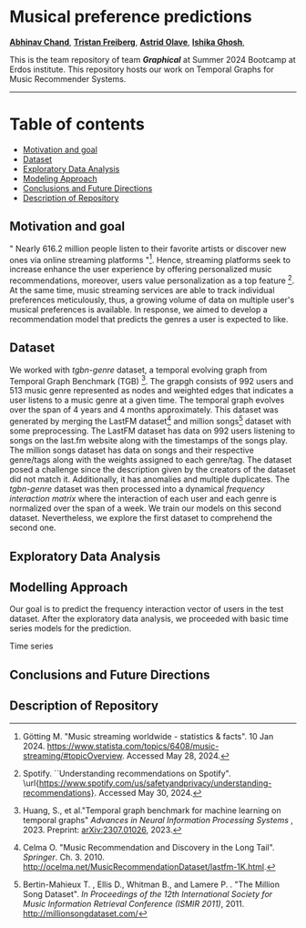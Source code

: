 # Musical preference predictions

[**Abhinav Chand**](https://github.com/AImeetsAG),
[**Tristan Freiberg**](https://github.com/tmfreiberg), 
[**Astrid Olave**](https://github.com/aaolaveh), 
[**Ishika Ghosh**](https://github.com/ishikaghosh2201), 

This is the team repository of team **_Graphical_** at Summer 2024 Bootcamp at Erdos institute. 
This repository hosts our work on Temporal Graphs for Music Recommender Systems.

---
# Table of contents

  * [Motivation and goal](#Motivation-and-goal)
  * [Dataset](#Dataset)
  * [Exploratory Data Analysis](#Exploratory-Data-Analysis)
  * [Modeling Approach](#Modeling-Approach)
  * [Conclusions and Future Directions](#Conclusions-and-Future-Directions)
  * [Description of Repository](#Description-of-Repository)


## Motivation and goal

" Nearly 616.2 million people listen to their favorite artists or discover new ones via online streaming platforms "[^statista]. Hence, streaming platforms seek to increase enhance the user experience by offering personalized music recommendations, moreover, users value personalization as a top feature [^spotify]. At the same time, music streaming services are able to track individual preferences meticulously, thus, a growing volume of data on  multiple user's musical preferences is available.
In response, we aimed to develop a recommendation model that predicts the genres a user is expected to like.

[^statista]: Götting M. "Music streaming worldwide - statistics \& facts". 10 Jan 2024. https://www.statista.com/topics/6408/music-streaming/#topicOverview. Accessed May 28, 2024.
[^spotify]: Spotify. ``Understanding recommendations on Spotify".  \url{https://www.spotify.com/us/safetyandprivacy/understanding-recommendations}.  Accessed May 30, 2024. 

## Dataset
We worked with _tgbn-genre_ dataset, a temporal evolving graph from Temporal Graph Benchmark (TGB) [^huang23]. The grapgh consists of 992 users and 513 music genre represented as nodes and weighted edges that indicates a user listens to a music genre at a given time. The temporal graph evolves over the span of 4 years and 4 months approximately. This dataset was generated by merging the LastFM dataset[^last_fm] and million songs[^million] dataset with some preprocessing. The LastFM dataset has data on 992 users listening to songs on the last.fm website along with the timestamps of the songs play. The million songs dataset has data on songs and their respective genre/tags along with the weights assigned to each genre/tag. The dataset posed a challenge since the description given by the creators of the dataset did not match it. Additionally, it has anomalies and multiple duplicates. The _tgbn-genre_ dataset was then processed into a dynamical _frequency interaction matrix_ where the interaction of each user and each genre is normalized over the span of a week. We train our models on this second dataset. Nevertheless, we explore the first dataset to comprehend the second one.

[^huang23]: Huang, S., et al."Temporal graph benchmark for machine learning on temporal graphs" <em> Advances in Neural Information Processing Systems </em>, 2023. Preprint: [arXiv:2307.01026](https://doi.org/10.48550/arXiv.2307.01026), 2023.

[^last_fm]:  Celma O. "Music Recommendation and Discovery in the Long Tail". _Springer_. Ch. 3. 2010. http://ocelma.net/MusicRecommendationDataset/lastfm-1K.html.
[^million]: Bertin-Mahieux T. , Ellis D., Whitman B., and Lamere P. . 
"The Million Song Dataset". _In Proceedings of the 12th International Society
for Music Information Retrieval Conference (ISMIR 2011)_, 2011. http://millionsongdataset.com/

## Exploratory Data Analysis

## Modelling Approach
Our goal is to predict  the frequency interaction vector of users in the test dataset. After the exploratory data analysis, we proceeded with basic time series models for the prediction. 

Time series

## Conclusions and Future Directions

## Description of Repository


